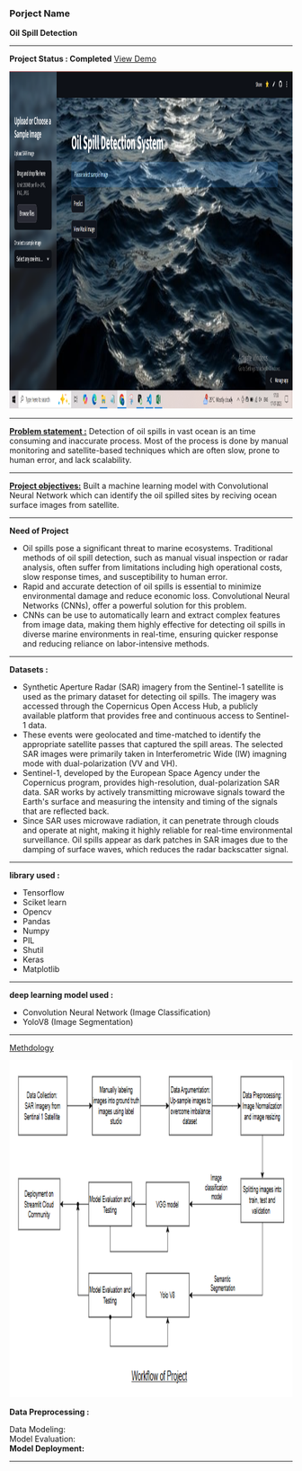 <h3>Porject Name</h3>
<b>Oil Spill Detection</b>
<hr>
<b>Project Status : Completed</b>
<a href= https://drive.google.com/file/d/1aR4A_QPYJ33yDLZL0L6owi7NUUDhRBAD/view?usp=drive_link>View Demo</a>

<a href=https://oil-spill-detection.streamlit.app/> <p align="center">
<img src="img/dashboard.PNG"  width="800" height="600">
</p>
</a>
<hr> 
<b><u>Problem statement :</u></b> Detection of oil spills in vast ocean is an time consuming and inaccurate process. Most of the process is done by manual monitoring and satellite-based techniques which are often slow, prone to human error, and lack scalability.<br>
<hr>
<b><u>Project objectives:</u></b> Built a machine learning model with Convolutional Neural Network which can identify the oil spilled sites by reciving ocean surface images from satellite.<br>
<hr>
<b>Need of Project</b>
<ul> 
<li>  
Oil spills pose a significant threat to marine ecosystems. Traditional methods of oil spill detection, such as manual visual inspection or radar analysis, often suffer from limitations including high operational costs, slow response times, and susceptibility to human error. 
</li>
<li>  
Rapid and accurate detection of oil spills is essential to minimize environmental damage and reduce economic loss. Convolutional Neural Networks (CNNs), offer a powerful solution for this problem.
</li> 
<li>CNNs can be use to automatically learn and extract complex features from image data, making them highly effective for detecting oil spills in diverse marine environments in real-time, ensuring quicker response and reducing reliance on labor-intensive methods.
</li>
</ul>
<hr>
<b>Datasets :</b><br>
<ul>
<li>Synthetic Aperture Radar (SAR) imagery from the Sentinel-1 satellite is used as the primary dataset for detecting oil spills. The imagery was accessed through the Copernicus Open Access Hub, a publicly available platform that provides free and continuous access to Sentinel-1 data.
</li> 
<li> 
These events were geolocated and time-matched to identify the appropriate satellite passes that captured the spill areas. The selected SAR images were primarily taken in Interferometric Wide (IW) imagning mode with dual-polarization (VV and VH).
</li> 
<li> 
Sentinel-1, developed by the European Space Agency under the Copernicus program, provides high-resolution, dual-polarization SAR data. SAR works by actively transmitting microwave signals toward the Earth's surface and measuring the intensity and timing of the signals that are reflected back. 
</li> 
<li> 
Since SAR uses microwave radiation, it can penetrate through clouds and operate at night, making it highly reliable for real-time environmental surveillance. Oil spills appear as dark patches in SAR images due to the damping of surface waves, which reduces the radar backscatter signal.
</li>
</ul>
<hr>
<b>library used :</b><br> 
<ul>
<li>Tensorflow</li>
<li>Sciket learn</li>
<li>Opencv</li>
<li>Pandas</li>
<li>Numpy</li>
<li>PIL</li>
<li>Shutil</li>
<li>Keras</li>
<li>Matplotlib</li>
</ul>
<hr>
<b>deep learning model used :</b><br> 
<ul>
<li>Convolution Neural Network (Image Classification)</li>
<li>YoloV8 (Image Segmentation)</li>
</ul>
<hr>
<u>Methdology</u>

<p align="center">
<img src="img/workflow of oil spilled detection.PNG"  width="800" height="600">
</p>

<b>Data Preprocessing :</b>  
<p>
Data Modeling:<br>
Model Evaluation:<br>
<b>Model Deployment:</b><br>
<hr>

